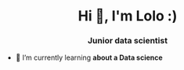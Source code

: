 <h1 align="center">Hi 👋, I'm Lolo :)</h1>
<h3 align="center">Junior data scientist</h3>

- 🌱 I’m currently learning **about a Data science**
